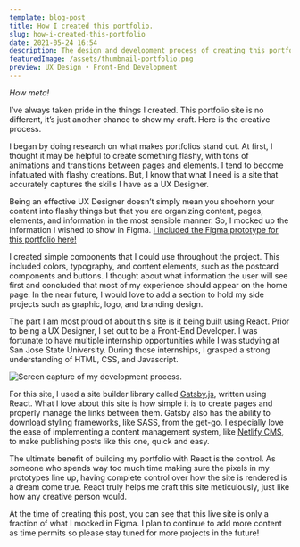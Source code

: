 ```yaml
---
template: blog-post
title: How I created this portfolio.
slug: how-i-created-this-portfolio
date: 2021-05-24 16:54
description: The design and development process of creating this portfolio site.
featuredImage: /assets/thumbnail-portfolio.png
preview: UX Design • Front-End Development
---
```

<!--StartFragment-->

*How meta!*

I’ve always taken pride in the things I created. This portfolio site is no different, it’s just another chance to show my craft. Here is the creative process.

I began by doing research on what makes portfolios stand out. At first, I thought it may be helpful to create something flashy, with tons of animations and transitions between pages and elements. I tend to become infatuated with flashy creations. But, I know that what I need is a site that accurately captures the skills I have as a UX Designer.

Being an effective UX Designer doesn’t simply mean you shoehorn your content into flashy things but that you are organizing content, pages, elements, and information in the most sensible manner. So, I mocked up the information I wished to show in Figma. [I included the Figma prototype for this portfolio here!](https://www.figma.com/proto/CDR9fePXJCS0CpUmNwgWgE/Resume-and-Portfolio?node-id=25%3A1618&scaling=min-zoom&page-id=25%3A1617)

I created simple components that I could use throughout the project. This included colors, typography, and content elements, such as the postcard components and buttons. I thought about what information the user will see first and concluded that most of my experience should appear on the home page. In the near future, I would love to add a section to hold my side projects such as graphic, logo, and branding design.

The part I am most proud of about this site is it being built using React. Prior to being a UX Designer, I set out to be a Front-End Developer. I was fortunate to have multiple internship opportunities while I was studying at San Jose State University. During those internships, I grasped a strong understanding of HTML, CSS, and Javascript.

![Screen capture of my development process.](/assets/codinganddesign.png "Not pictured: Second monitor for Discord!")

For this site, I used a site builder library called [Gatsby.js](https://www.gatsbyjs.com/), written using React. What I love about this site is how simple it is to create pages and properly manage the links between them. Gatsby also has the ability to download styling frameworks, like SASS, from the get-go. I especially love the ease of implementing a content management system, like [Netlify CMS](https://www.netlifycms.org/), to make publishing posts like this one, quick and easy.

The ultimate benefit of building my portfolio with React is the control. As someone who spends way too much time making sure the pixels in my prototypes line up, having complete control over how the site is rendered is a dream come true. React truly helps me craft this site meticulously, just like how any creative person would.

At the time of creating this post, you can see that this live site is only a fraction of what I mocked in Figma. I plan to continue to add more content as time permits so please stay tuned for more projects in the future!

<!--EndFragment-->